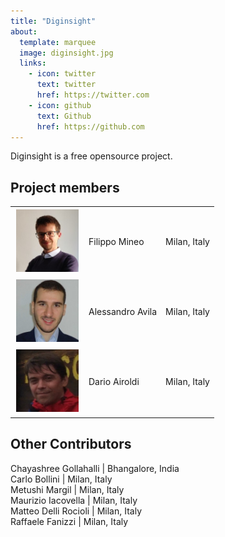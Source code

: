 ```yaml
---
title: "Diginsight"
about:
  template: marquee
  image: diginsight.jpg
  links:
    - icon: twitter
      text: twitter
      href: https://twitter.com
    - icon: github
      text: Github
      href: https://github.com
---
```


Diginsight is a free opensource project.

## Project members

|  |  |  |
|-------|------|---------|
| <img src="Filippo Mineo.jpg" alt="Alt text" width="100" height="100" style="margin:2px"> | Filippo Mineo | Milan, Italy |
| <img src="Alessandro Avila.jpg" alt="Alt text" width="100" height="100" style="margin:2px">  | Alessandro Avila | Milan, Italy |
| <img src="Dario Airoldi.jpg" alt="Alt text" width="100" height="100" style="margin:2px">  | Dario Airoldi | Milan, Italy |

## Other Contributors

Chayashree Gollahalli | Bhangalore, India<br>
Carlo Bollini | Milan, Italy<br>
Metushi Margil | Milan, Italy<br>
Maurizio Iacovella | Milan, Italy<br>
Matteo Delli Rocioli | Milan, Italy<br>
Raffaele Fanizzi | Milan, Italy<br>
